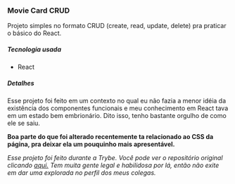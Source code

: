 ### Movie Card CRUD
Projeto simples no formato CRUD (create, read, update, delete) pra praticar o básico do React.
##### Tecnologia usada
* React
##### Detalhes
Esse projeto foi feito em um contexto no qual eu não fazia a menor idéia da existência dos componentes funcionais e meu conhecimento
em React tava em um estado bem embrionário. Dito isso, tenho bastante orgulho de como ele se saiu.

**Boa parte do que foi alterado recentemente ta relacionado ao CSS da página, pra deixar ela um pouquinho mais apresentável.**

_Esse projeto foi feito durante a Trybe.
Você pode ver o repositório original clicando [aqui.](https://github.com/tryber/sd-013-b-project-movie-card-library-crud)
Tem muita gente legal e habilidosa por lá, então não exite em dar uma explorada no perfil dos meus colegas._
